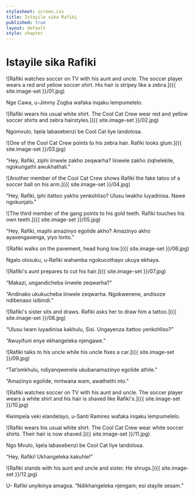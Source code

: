 ```yaml
---
stylesheet: screen.css
title: Istayile sika Rafiki
published: true
layout: default
style: chapter
---
```


#  Istayile sika Rafiki

![Rafiki watches soccer on TV with his aunt and uncle. The soccer player wears a red and yellow soccer shirt. His hair is stripey like a zebra.]({{ site.image-set }}/01.jpg)

Nge Cawa, u-Jimmy Zogba wafaka inqaku lempumelelo. 

![Rafiki wears his usual white shirt. The Cool Cat Crew wear red and yellow soccer shirts and zebra hairstyles.]({{ site.image-set }}/02.jpg)

Ngomvulo, Iqela labasebenzi be Cool Cat liye landolosa.

![One of the Cool Cat Crew points to his zebra hair. Rafiki looks glum.]({{ site.image-set }}/03.jpg)

“Hey, Rafiki, ziphi iinwele zakho zeqwarha? Iinwele zakho ziqhelekile, ngokungathi awukhathali.”

![Another member of the Cool Cat Crew shows Rafiki the fake tatoo of a soccer ball on his arm.]({{ site.image-set }}/04.jpg)

“Hey, Rafiki, iphi itattoo yakho yenkohliso? Ulusu lwakho luyadinisa. Nawe ngokunjalo.”

![The third member of the gang points to his gold teeth. Rafiki touches his own teeth.]({{ site.image-set }}/05.jpg)

“Hey, Rafiki, maphi amazinyo egolide akho? Amazinyo akho ayaxengaxenga, yiyo lonto.”

![Rafiki walks on the pavement, head hung low.]({{ site.image-set }}/06.jpg)

Ngalo olosuku, u-Rafiki wahamba ngokucothayo ukuya ekhaya.

![Rafiki's aunt prepares to cut his hair.]({{ site.image-set }}/07.jpg)

“Makazi, ungandicheba iinwele zeqwarha?”

“Andinako ukukucheba iinwele zeqwarha. Ngokwenene, andisoze ndibenaso isibindi.”

![Rafiki's sister sits and draws. Rafiki asks her to draw him a tattoo.]({{ site.image-set }}/08.jpg)

“Ulusu lwam luyadinisa kakhulu, Sisi. Ungayenza itattoo yenkohliso?”

“Awuyifuni enye ekhangeleka njengawe.”

![Rafiki talks to his uncle while his uncle fixes a car.]({{ site.image-set }}/09.jpg)

“Tat’omkhulu, ndiyanqwenela ukubanamazinyo egolide athile.”

“Amazinyo egolide, mntwana wam, awathethi nto.”

![Rafiki watches soccer on TV with his aunt and uncle. The soccer player wears a white shirt and his hair is shaved like Rafiki's.]({{ site.image-set }}/10.jpg)

Kwimpela veki elandelayo, u-Santi Ramires wafaka inqaku lempumelelo.

![Rafiki wears his usual white shirt. The Cool Cat Crew wear white soccer shirts. Their hair is now shaved.]({{ site.image-set }}/11.jpg)

Ngo Mvulo, Iqela labasebenzi be Cool Cat liye landolosa.

“Hey, Rafiki! Ukhangeleka kakuhle!”

![Rafiki stands with his aunt and uncle and sister. He shrugs.]({{ site.image-set }}/12.jpg)

U- Rafiki unyikinya amagxa. “Ndikhangeleka njengam; esi stayile sesam.”


